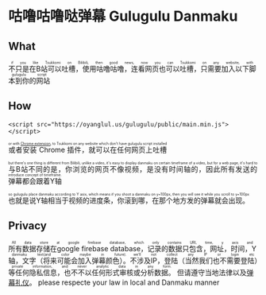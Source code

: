 # 咕噜咕噜哒弹幕 Gulugulu Danmaku

## What
<ruby>
不只是在B站可以吐槽，使用咕噜咕噜，连看网页也可以吐槽，只需要加入以下脚本到你的网站
<rt>if you like Tsukkomi on Bilibili, then good news, now you can Tsukkomi on any website, with gulugulu script</rt>
</ruby>

## How
```
<script src="https://oyanglul.us/gulugulu/public/main.min.js"></script>
```

<ruby>
或者安装 Chrome 插件，就可以在任何网页上吐槽
<rt>or with <a href="https://github.com/dashengSun/gulugulu-chrome">Chrome extension</a>, to Tsukkomi on any website which don't have gulugulu script installed</rt>
</ruby>

<p>
<ruby>
与B站不同的是，你浏览的网页不像视频，是没有时间轴的，因此所有发送的弹幕都会跟着Y轴
<rt>but there's one thing is different from Bilibili, unlike a video, it's easy to display danmaku on certain timeframe of a video, but for a web page, it's hard to introduce concept of timeframe.</rt>

</ruby>
</p>

<p>
<ruby>
也就是说Y轴相当于视频的进度条，你滚到哪，在那个地方发的弹幕就会出现。
<rt>so gulugulu place danmaku according to Y asix, which means if you shoot a danmaku on y=100px, then you will see it while you scroll to y=100px</rt>
</ruby>
</p>


## Privacy

<ruby>
所有数据存储在google firebase database，记录的数据只包含，网址，时间，Y轴，文字（将来可能会加入弹幕颜色）。<br>
<rt>All data store at google firebase database, which only contains URI, time, y axis and danmaku text(and color maybe in future). <rt>
</ruby>

<ruby>
不涉及IP，登陆（当然我们也不需要登陆）等任何隐私信息，也不不以任何形式审核或分析数据。
<rt>we'll not collect any IP or login etc private information, and never analytic data in any form.</rt>

<ruby>
但请遵守当地法律以及<a href="http://www.bilibili.com/blackboard/help.html#d5">弹幕礼仪<a>。
<rt>please respecte your law in local and Danmaku manner</rt>
</ruby>

<script src="public/main.min.js"></script>
